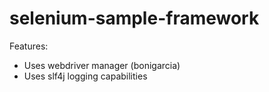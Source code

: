 # selenium-sample-framework

Features:
- Uses webdriver manager (bonigarcia)
- Uses slf4j logging capabilities